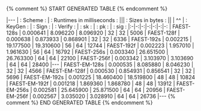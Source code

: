 {% comment %}
   START GENERATED TABLE
{% endcomment %}

|---
| : Scheme : |  : Runtimes in milliseconds :  \|\||  : Sizes in bytes :  \|\|
| ^^         | : KeyGen : | : Sign : | : Verify : | : sk : | : pk : | : sig :
|:-|-:|-:|-:|-:|-:|-:
| FAEST-128s       |   0.000641 |         8.096220 |         8.096920 | 32 | 32 |  5006
| FAEST-128f       |   0.000638 |         0.873933 |         0.868901 | 32 | 32 |  6336
| FAEST-192s       |   0.002215 |        19.177500 |        19.310600 | 56 | 64 | 12744
| FAEST-192f       |   0.002223 |         1.957010 |         1.961630 | 56 | 64 | 16792
| FAEST-256s       |   0.003340 |        26.651500 |        26.763300 | 64 | 64 | 22100
| FAEST-256f       |   0.003342 |         3.103970 |         3.103690 | 64 | 64 | 28400
|---
| FAEST-EM-128s    |   0.000535 |         8.085880 |         8.046230 | 32 | 32 |  4566
| FAEST-EM-128f    |   0.000530 |         0.854931 |         0.856541 | 32 | 32 |  5696
| FAEST-EM-192s    |   0.001225 |        18.460400 |        18.519800 | 48 | 48 | 10824
| FAEST-EM-192f    |   0.001218 |         1.869360 |         1.868780 | 48 | 48 | 13912
| FAEST-EM-256s    |   0.002581 |        25.645900 |        25.871500 | 64 | 64 | 20956
| FAEST-EM-256f    |   0.002567 |         3.035020 |         3.028910 | 64 | 64 | 26736
|---
{% comment %}
   END GENERATED TABLE
{% endcomment %}
